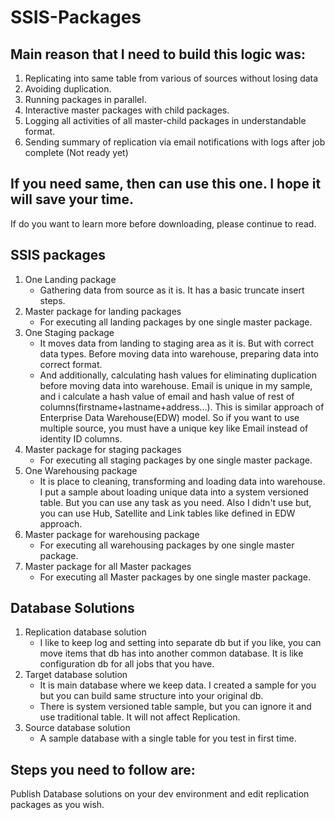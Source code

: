# SSIS-Packages

## Main reason that I need to build this logic was:

1. Replicating into same table from various of sources without losing data
2. Avoiding duplication.
3. Running packages in parallel.
4. Interactive master packages with child packages.
5. Logging all activities of all master-child packages in understandable format.
6. Sending summary of replication via email notifications with logs after job complete (Not ready yet)

## If you need same, then can use this one. I hope it will save your time.

If do you want to learn more before downloading, please continue to read.


## SSIS packages
1. One Landing package
   - Gathering data from source as it is. It has a basic truncate insert steps.
2. Master package for landing packages
   - For executing all landing packages by one single master package.
3. One Staging package
   - It moves data from landing to staging area as it is. But with correct data types. Before moving data into warehouse, preparing data into correct format.
   - And additionally, calculating hash values for eliminating duplication before moving data into warehouse. Email is unique in my sample, and i calculate a hash value of email and hash value of rest of columns(firstname+lastname+address...). This is similar approach of Enterprise Data Warehouse(EDW) model. So if you want to use multiple source, you must have a unique key like Email instead of identity ID columns.
4. Master package for staging packages
   - For executing all staging packages by one single master package.
5. One Warehousing package
   - It is place to cleaning, transforming and loading data into warehouse. I put a sample about loading unique data into a system versioned table. But you can use any task as you need. Also I didn't use but, you can use Hub, Satellite and Link tables like defined in EDW approach.
6. Master package for warehousing package
   - For executing all warehousing packages by one single master package.
7. Master package for all Master packages
   - For executing all Master packages by one single master package.

## Database Solutions
1. Replication database solution
   - I like to keep log and setting into separate db but if you like, you can move items that db has into another common database. It is like configuration db for all jobs that you have.
2. Target database solution
   - It is main database where we keep data. I created a sample for you but you can build same structure into your original db.
   - There is system versioned table sample, but you can ignore it and use traditional table. It will not affect Replication.
3. Source database solution
   - A sample database with a single table for you test in first time.

## Steps you need to follow are:


Publish Database solutions on your dev environment and edit replication packages as you wish.